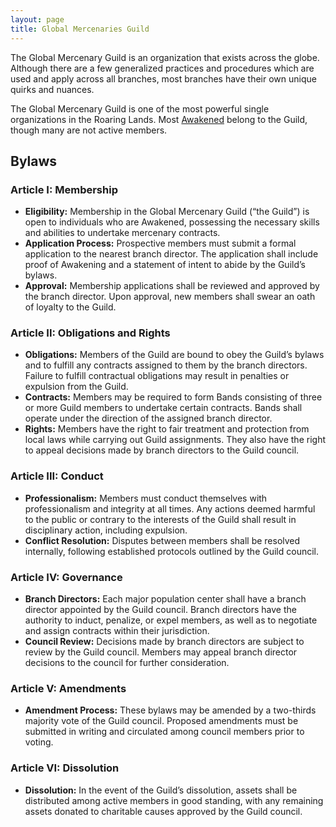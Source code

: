 ```yaml
---
layout: page
title: Global Mercenaries Guild
---
```


The Global Mercenary Guild is an organization that exists across the globe. Although there are a few generalized practices and procedures which are used and apply across all branches, most branches have their own unique quirks and nuances.

The Global Mercenary Guild is one of the most powerful single organizations in the Roaring Lands. Most [Awakened](/codex/the-awakened) belong to the Guild, though many are not active members.

## Bylaws
### Article I: Membership

- **Eligibility:** Membership in the Global Mercenary Guild (“the Guild”) is open to individuals who are Awakened, possessing the necessary skills and abilities to undertake mercenary contracts.
- **Application Process:** Prospective members must submit a formal application to the nearest branch director. The application shall include proof of Awakening and a statement of intent to abide by the Guild’s bylaws.
- **Approval:** Membership applications shall be reviewed and approved by the branch director. Upon approval, new members shall swear an oath of loyalty to the Guild.

### Article II: Obligations and Rights

- **Obligations:** Members of the Guild are bound to obey the Guild’s bylaws and to fulfill any contracts assigned to them by the branch directors. Failure to fulfill contractual obligations may result in penalties or expulsion from the Guild.
- **Contracts:** Members may be required to form Bands consisting of three or more Guild members to undertake certain contracts. Bands shall operate under the direction of the assigned branch director.
- **Rights:** Members have the right to fair treatment and protection from local laws while carrying out Guild assignments. They also have the right to appeal decisions made by branch directors to the Guild council.

### Article III: Conduct

- **Professionalism:** Members must conduct themselves with professionalism and integrity at all times. Any actions deemed harmful to the public or contrary to the interests of the Guild shall result in disciplinary action, including expulsion.
- **Conflict Resolution:** Disputes between members shall be resolved internally, following established protocols outlined by the Guild council.

### Article IV: Governance

- **Branch Directors:** Each major population center shall have a branch director appointed by the Guild council. Branch directors have the authority to induct, penalize, or expel members, as well as to negotiate and assign contracts within their jurisdiction.
- **Council Review:** Decisions made by branch directors are subject to review by the Guild council. Members may appeal branch director decisions to the council for further consideration.

### Article V: Amendments

- **Amendment Process:** These bylaws may be amended by a two-thirds majority vote of the Guild council. Proposed amendments must be submitted in writing and circulated among council members prior to voting.

### Article VI: Dissolution

- **Dissolution:** In the event of the Guild’s dissolution, assets shall be distributed among active members in good standing, with any remaining assets donated to charitable causes approved by the Guild council.